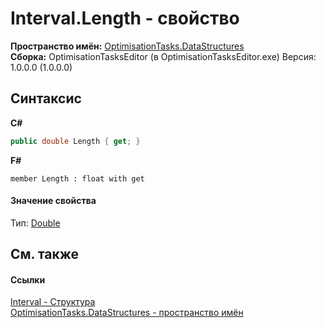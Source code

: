 # Interval.Length - свойство
 

**Пространство имён:**&nbsp;<a href="N_OptimisationTasks_DataStructures">OptimisationTasks.DataStructures</a><br />**Сборка:**&nbsp;OptimisationTasksEditor (в OptimisationTasksEditor.exe) Версия: 1.0.0.0 (1.0.0.0)

## Синтаксис

**C#**<br />
``` C#
public double Length { get; }
```

**F#**<br />
``` F#
member Length : float with get

```


#### Значение свойства
Тип:&nbsp;<a href="http://msdn2.microsoft.com/ru-ru/library/643eft0t" target="_blank">Double</a>

## См. также


#### Ссылки
<a href="T_OptimisationTasks_DataStructures_Interval">Interval - Структура</a><br /><a href="N_OptimisationTasks_DataStructures">OptimisationTasks.DataStructures - пространство имён</a><br />
